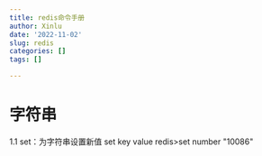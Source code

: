 ```yaml
---
title: redis命令手册
author: Xinlu
date: '2022-11-02'
slug: redis
categories: []
tags: []

---
```


# 字符串
1.1
  set：为字符串设置新值
    set key value
    redis>set number "10086"